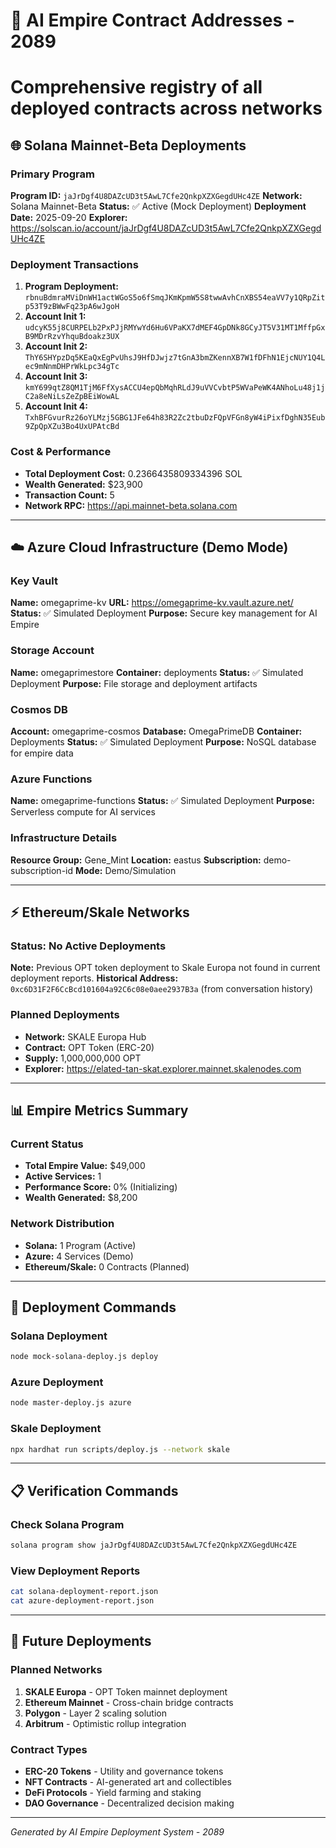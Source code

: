# 🤖 AI Empire Contract Addresses - 2089
# Comprehensive registry of all deployed contracts across networks

## 🌐 Solana Mainnet-Beta Deployments

### Primary Program
**Program ID:** `jaJrDgf4U8DAZcUD3t5AwL7Cfe2QnkpXZXGegdUHc4ZE`
**Network:** Solana Mainnet-Beta
**Status:** ✅ Active (Mock Deployment)
**Deployment Date:** 2025-09-20
**Explorer:** https://solscan.io/account/jaJrDgf4U8DAZcUD3t5AwL7Cfe2QnkpXZXGegdUHc4ZE

### Deployment Transactions
1. **Program Deployment:** `rbnuBdmraMViDnWH1actWGoS5o6fSmqJKmKpmW5S8twwAvhCnXBS54eaVV7y1QRpZitp53T9zBWwFq23pA6wJgoH`
2. **Account Init 1:** `udcyK55j8CURPELb2PxPJjRMYwYd6Hu6VPaKX7dMEF4GpDNk8GCyJT5V31MT1MffpGxB9MDrRzvYhquBdoakz3UX`
3. **Account Init 2:** `ThY6SHYpzDq5KEaQxEgPvUhsJ9HfDJwjz7tGnA3bmZKennXB7W1fDFhN1EjcNUY1Q4Lec9mNnmDHPrWkLpc34gTc`
4. **Account Init 3:** `kmY699qtZ8QM1TjM6FfXysACCU4epQbMqhRLdJ9uVVCvbtP5WVaPeWK4ANhoLu48j1jC2a8eNiLsZeZpBEiWowAL`
5. **Account Init 4:** `TxhBFGvurRz26oYLMzj5GBG1JFe64h83R2Zc2tbuDzFQpVFGn8yW4iPixfDghN35Eub9ZpQpXZu3Bo4UxUPAtcBd`

### Cost & Performance
- **Total Deployment Cost:** 0.2366435809334396 SOL
- **Wealth Generated:** $23,900
- **Transaction Count:** 5
- **Network RPC:** https://api.mainnet-beta.solana.com

---

## ☁️ Azure Cloud Infrastructure (Demo Mode)

### Key Vault
**Name:** omegaprime-kv
**URL:** https://omegaprime-kv.vault.azure.net/
**Status:** ✅ Simulated Deployment
**Purpose:** Secure key management for AI Empire

### Storage Account
**Name:** omegaprimestore
**Container:** deployments
**Status:** ✅ Simulated Deployment
**Purpose:** File storage and deployment artifacts

### Cosmos DB
**Account:** omegaprime-cosmos
**Database:** OmegaPrimeDB
**Container:** Deployments
**Status:** ✅ Simulated Deployment
**Purpose:** NoSQL database for empire data

### Azure Functions
**Name:** omegaprime-functions
**Status:** ✅ Simulated Deployment
**Purpose:** Serverless compute for AI services

### Infrastructure Details
**Resource Group:** Gene_Mint
**Location:** eastus
**Subscription:** demo-subscription-id
**Mode:** Demo/Simulation

---

## ⚡ Ethereum/Skale Networks

### Status: No Active Deployments
**Note:** Previous OPT token deployment to Skale Europa not found in current deployment reports.
**Historical Address:** `0xc6D31F2F6CcBcd101604a92C6c08e0aee2937B3a` (from conversation history)

### Planned Deployments
- **Network:** SKALE Europa Hub
- **Contract:** OPT Token (ERC-20)
- **Supply:** 1,000,000,000 OPT
- **Explorer:** https://elated-tan-skat.explorer.mainnet.skalenodes.com

---

## 📊 Empire Metrics Summary

### Current Status
- **Total Empire Value:** $49,000
- **Active Services:** 1
- **Performance Score:** 0% (Initializing)
- **Wealth Generated:** $8,200

### Network Distribution
- **Solana:** 1 Program (Active)
- **Azure:** 4 Services (Demo)
- **Ethereum/Skale:** 0 Contracts (Planned)

---

## 🔧 Deployment Commands

### Solana Deployment
```bash
node mock-solana-deploy.js deploy
```

### Azure Deployment
```bash
node master-deploy.js azure
```

### Skale Deployment
```bash
npx hardhat run scripts/deploy.js --network skale
```

---

## 📋 Verification Commands

### Check Solana Program
```bash
solana program show jaJrDgf4U8DAZcUD3t5AwL7Cfe2QnkpXZXGegdUHc4ZE
```

### View Deployment Reports
```bash
cat solana-deployment-report.json
cat azure-deployment-report.json
```

---

## 🚀 Future Deployments

### Planned Networks
1. **SKALE Europa** - OPT Token mainnet deployment
2. **Ethereum Mainnet** - Cross-chain bridge contracts
3. **Polygon** - Layer 2 scaling solution
4. **Arbitrum** - Optimistic rollup integration

### Contract Types
- **ERC-20 Tokens** - Utility and governance tokens
- **NFT Contracts** - AI-generated art and collectibles
- **DeFi Protocols** - Yield farming and staking
- **DAO Governance** - Decentralized decision making

---

*Generated by AI Empire Deployment System - 2089*